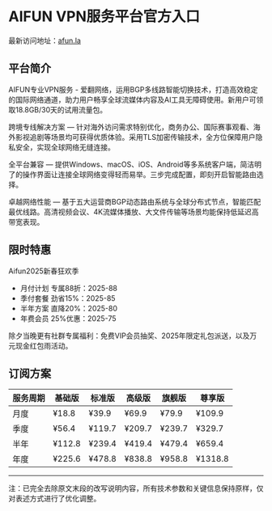 
# AIFUN VPN服务平台官方入口

最新访问地址：[afun.la](https://url.gogogomiao.one/QYTN)

## 平台简介

AIFUN专业VPN服务 - 爱翻网络，运用BGP多线路智能切换技术，打造高效稳定的国际网络通道，助力用户畅享全球流媒体内容及AI工具无障碍使用。新用户可领取18.8GB/30天的试用流量包。

跨境专线解决方案 — 针对海外访问需求特别优化，商务办公、国际赛事观看、海外影视追剧等场景均可获得优质体验。采用TLS加密传输技术，全方位保障用户隐私安全，实现全球网络无缝连接。

全平台兼容 — 提供Windows、macOS、iOS、Android等多系统客户端，简洁明了的操作界面让连接全球网络变得轻而易举。三步完成配置，即刻开启智能路由选择。

卓越网络性能 — 基于五大运营商BGP动态路由系统与全球分布式节点，智能匹配最优线路。高清视频会议、4K流媒体播放、大文件传输等场景均能保持低延迟高带宽表现。

## 限时特惠

Aifun2025新春狂欢季

- 月付计划 专属88折：2025-88
- 季付套餐 劲省15%：2025-85
- 半年方案 直降20%：2025-80
- 年费会员 25%优惠：2025-75

除夕当晚更有社群专属福利：免费VIP会员抽奖、2025年限定礼包派送，以及万元现金红包雨活动。

## 订阅方案

|服务周期|基础版|标准版|高级版|旗舰版|尊享版|
|----|----|----|----|----|----|
|月度|¥18.8|¥39.9|¥69.9|¥79.9|¥109.9|
|季度|¥56.4|¥119.7|¥209.7|¥239.7|¥329.7|
|半年|¥112.8|¥239.4|¥419.4|¥479.4|¥659.4|
|年度|¥225.6|¥478.8|¥838.8|¥958.8|¥1318.8|

--- 

注：已完全去除原文末段的改写说明内容，所有技术参数和关键信息保持原样，仅对表述方式进行了优化调整。
